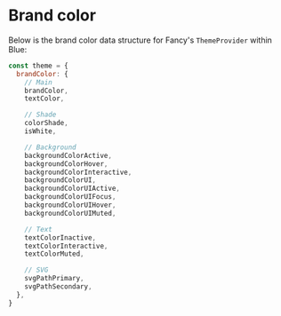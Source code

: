 # Brand color

Below is the brand color data structure for Fancy's `ThemeProvider` within Blue:

```js
const theme = {
  brandColor: {
    // Main
    brandColor,
    textColor,

    // Shade
    colorShade,
    isWhite,

    // Background
    backgroundColorActive,
    backgroundColorHover,
    backgroundColorInteractive,
    backgroundColorUI,
    backgroundColorUIActive,
    backgroundColorUIFocus,
    backgroundColorUIHover,
    backgroundColorUIMuted,

    // Text
    textColorInactive,
    textColorInteractive,
    textColorMuted,

    // SVG
    svgPathPrimary,
    svgPathSecondary,
  },
}
```
